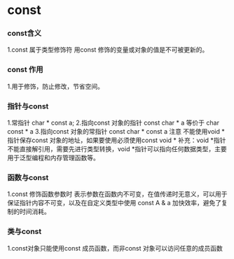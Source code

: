 # const
### const含义
1.const 属于类型修饰符 用const 修饰的变量或对象的值是不可被更新的。
### const 作用
1.用于修饰，防止修改，节省空间。
### 指针与const
1.常指针 char * const a;
2.指向const 对象的指针 const char * a 等价于 char const * a
3.指向const 对象的常指针 const char * const a
注意 不能使用void *指针保存const 对象的地址，如果要使用必须使用const void *
补充：void *指针不能直接解引用，需要先进行类型转换，void *指针可以指向任何数据类型，主要用于泛型编程和内存管理函数等。
### 函数与const
1.const 修饰函数参数时 表示参数在函数内不可变，在值传递时无意义，可以用于保证指针内容不可变，以及在自定义类型中使用 const A & a 加快效率，避免了复制的时间消耗。
### 类与const
1.const对象只能使用const 成员函数，而非const 对象可以访问任意的成员函数 